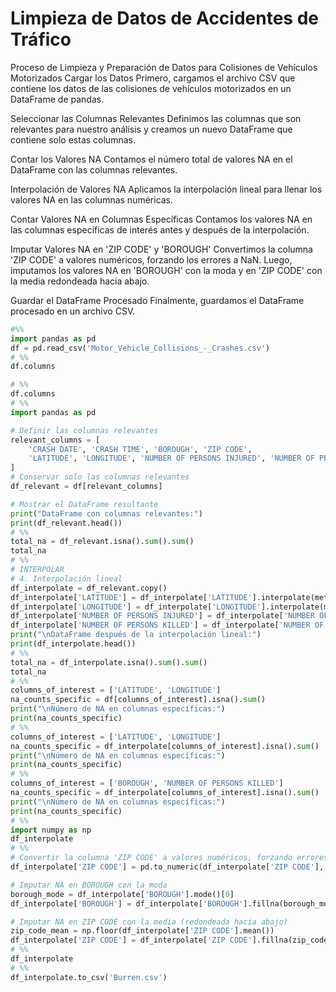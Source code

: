 # Limpieza de Datos de Accidentes de Tráfico
Proceso de Limpieza y Preparación de Datos para Colisiones de Vehículos Motorizados
Cargar los Datos
Primero, cargamos el archivo CSV que contiene los datos de las colisiones de vehículos motorizados en un DataFrame de pandas.

Seleccionar las Columnas Relevantes
Definimos las columnas que son relevantes para nuestro análisis y creamos un nuevo DataFrame que contiene solo estas columnas.

Contar los Valores NA
Contamos el número total de valores NA en el DataFrame con las columnas relevantes.

Interpolación de Valores NA
Aplicamos la interpolación lineal para llenar los valores NA en las columnas numéricas.

Contar Valores NA en Columnas Específicas
Contamos los valores NA en las columnas específicas de interés antes y después de la interpolación.

Imputar Valores NA en 'ZIP CODE' y 'BOROUGH'
Convertimos la columna 'ZIP CODE' a valores numéricos, forzando los errores a NaN. Luego, imputamos los valores NA en 'BOROUGH' con la moda y en 'ZIP CODE' con la media redondeada hacia abajo.

Guardar el DataFrame Procesado
Finalmente, guardamos el DataFrame procesado en un archivo CSV.
```python
#%%
import pandas as pd
df = pd.read_csv('Motor_Vehicle_Collisions_-_Crashes.csv')
# %%
df.columns

# %%
df.columns
# %%
import pandas as pd

# Definir las columnas relevantes
relevant_columns = [
    'CRASH DATE', 'CRASH TIME', 'BOROUGH', 'ZIP CODE', 
    'LATITUDE', 'LONGITUDE', 'NUMBER OF PERSONS INJURED', 'NUMBER OF PERSONS KILLED'
]
# Conservar solo las columnas relevantes
df_relevant = df[relevant_columns]

# Mostrar el DataFrame resultante
print("DataFrame con columnas relevantes:")
print(df_relevant.head())
# %%
total_na = df_relevant.isna().sum().sum()
total_na
# %%
# INTERPOLAR
# 4. Interpolación lineal
df_interpolate = df_relevant.copy()
df_interpolate['LATITUDE'] = df_interpolate['LATITUDE'].interpolate(method='linear')
df_interpolate['LONGITUDE'] = df_interpolate['LONGITUDE'].interpolate(method='linear')
df_interpolate['NUMBER OF PERSONS INJURED'] = df_interpolate['NUMBER OF PERSONS INJURED'].interpolate(method='linear')
df_interpolate['NUMBER OF PERSONS KILLED'] = df_interpolate['NUMBER OF PERSONS KILLED'].interpolate(method='linear')
print("\nDataFrame después de la interpolación lineal:")
print(df_interpolate.head())
# %%
total_na = df_interpolate.isna().sum().sum()
total_na
# %%
columns_of_interest = ['LATITUDE', 'LONGITUDE']
na_counts_specific = df[columns_of_interest].isna().sum()
print("\nNúmero de NA en columnas específicas:")
print(na_counts_specific)
# %%
columns_of_interest = ['LATITUDE', 'LONGITUDE']
na_counts_specific = df_interpolate[columns_of_interest].isna().sum()
print("\nNúmero de NA en columnas específicas:")
print(na_counts_specific)
# %%
columns_of_interest = ['BOROUGH', 'NUMBER OF PERSONS KILLED']
na_counts_specific = df_interpolate[columns_of_interest].isna().sum()
print("\nNúmero de NA en columnas específicas:")
print(na_counts_specific)
# %%
import numpy as np
df_interpolate
# %%
# Convertir la columna 'ZIP CODE' a valores numéricos, forzando errores a NaN
df_interpolate['ZIP CODE'] = pd.to_numeric(df_interpolate['ZIP CODE'], errors='coerce')

# Imputar NA en BOROUGH con la moda
borough_mode = df_interpolate['BOROUGH'].mode()[0]
df_interpolate['BOROUGH'] = df_interpolate['BOROUGH'].fillna(borough_mode)

# Imputar NA en ZIP CODE con la media (redondeada hacia abajo)
zip_code_mean = np.floor(df_interpolate['ZIP CODE'].mean())
df_interpolate['ZIP CODE'] = df_interpolate['ZIP CODE'].fillna(zip_code_mean)
# %%
df_interpolate
# %%
df_interpolate.to_csv('Burren.csv')
```
